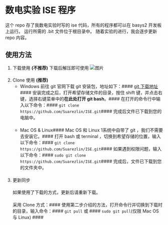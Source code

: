 # 数电实验 ISE 程序
这个 repo 存了我数电实验时写的 ise 代码，所有的程序都可以在 basys2 开发板上运行。
运行所需的 .bit 文件位于根目录中。
随着实验的进行，我会逐步更新 repo 内容。
## 使用方法
1. 下载使用 **(不推荐)**
	下载后解压即可使用
	![图片](http://ww2.sinaimg.cn/large/006tKfTcly1fejv3cjnqsj30ps0e440d.jpg)
	####
2. Clone 使用 **(推荐)** 
	* Windows
		前往 git 官网下载 git 安装包，地址如下：####
		[git 下载地址](https://git-scm.com/downloads)####
		安装完成之后，打开希望存储文件的目录，按住 shift 键，并点击右键，选择右键菜单中的**在此处打开 git bash**。####
		在打开的命令行中输入以下命令：####
		`git clone https://github.com/Suarezlin/ISE.git`####
		完成后文件已下载到您的电脑中。
		####
	* Mac OS & Linux####
		Mac OS 和 Linux 1系统中自带了 git ，我们不需要去安装它。####
		打开 bash 或 terminal ，切换到希望存储的位置，输入以下命令：####
		`git clone https://github.com/Suarezlin/ISE.git`####
		如果遇到权限问题，输入以下命令：####
		`sudo git clone https://github.com/Suarezlin/ISE.git`####
		完成后，文件已下载到您的文件夹中。
		####
3. 更新同步
	####
	如果使用了下载的方式，更新后请重新下载。
	####
	采用 Clone 方式：####
	使用第二步介绍的方法，打开命令行并切换到下载时的目录，输入命令：####
	`git pull` 或 ####
	`sudo git pull`(仅限 Mac OS 与 Linux) ####
	
